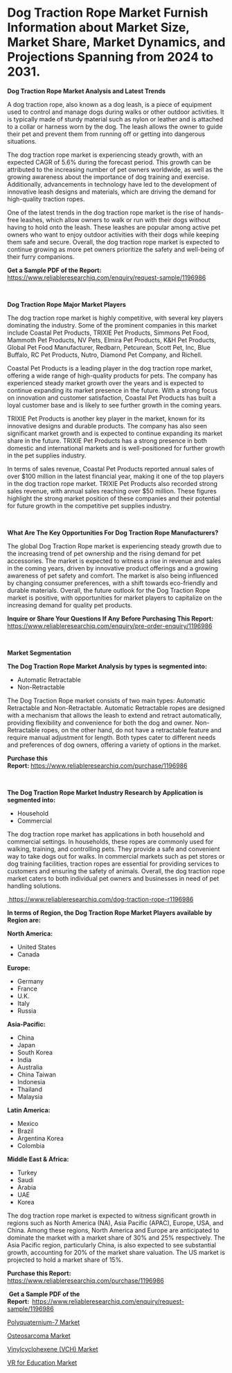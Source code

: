 <p><h1>Dog Traction Rope Market Furnish Information about Market Size, Market Share, Market Dynamics, and Projections Spanning from 2024 to 2031.</h1></p><p><strong>Dog Traction Rope Market Analysis and Latest Trends</strong></p>
<p><p>A dog traction rope, also known as a dog leash, is a piece of equipment used to control and manage dogs during walks or other outdoor activities. It is typically made of sturdy material such as nylon or leather and is attached to a collar or harness worn by the dog. The leash allows the owner to guide their pet and prevent them from running off or getting into dangerous situations.</p><p>The dog traction rope market is experiencing steady growth, with an expected CAGR of 5.6% during the forecast period. This growth can be attributed to the increasing number of pet owners worldwide, as well as the growing awareness about the importance of dog training and exercise. Additionally, advancements in technology have led to the development of innovative leash designs and materials, which are driving the demand for high-quality traction ropes.</p><p>One of the latest trends in the dog traction rope market is the rise of hands-free leashes, which allow owners to walk or run with their dogs without having to hold onto the leash. These leashes are popular among active pet owners who want to enjoy outdoor activities with their dogs while keeping them safe and secure. Overall, the dog traction rope market is expected to continue growing as more pet owners prioritize the safety and well-being of their furry companions.</p></p>
<p><strong>Get a Sample PDF of the Report:&nbsp;</strong> <a href="https://www.reliableresearchiq.com/enquiry/request-sample/1196986">https://www.reliableresearchiq.com/enquiry/request-sample/1196986</a></p>
<p>&nbsp;</p>
<p><strong>Dog Traction Rope Major Market Players</strong></p>
<p><p>The dog traction rope market is highly competitive, with several key players dominating the industry. Some of the prominent companies in this market include Coastal Pet Products, TRIXIE Pet Products, Simmons Pet Food, Mammoth Pet Products, NV Pets, Elmira Pet Products, K&H Pet Products, Global Pet Food Manufacturer, Redbarn, Petcurean, Scott Pet, Inc, Blue Buffalo, RC Pet Products, Nutro, Diamond Pet Company, and Richell.</p><p>Coastal Pet Products is a leading player in the dog traction rope market, offering a wide range of high-quality products for pets. The company has experienced steady market growth over the years and is expected to continue expanding its market presence in the future. With a strong focus on innovation and customer satisfaction, Coastal Pet Products has built a loyal customer base and is likely to see further growth in the coming years.</p><p>TRIXIE Pet Products is another key player in the market, known for its innovative designs and durable products. The company has also seen significant market growth and is expected to continue expanding its market share in the future. TRIXIE Pet Products has a strong presence in both domestic and international markets and is well-positioned for further growth in the pet supplies industry.</p><p>In terms of sales revenue, Coastal Pet Products reported annual sales of over $100 million in the latest financial year, making it one of the top players in the dog traction rope market. TRIXIE Pet Products also recorded strong sales revenue, with annual sales reaching over $50 million. These figures highlight the strong market position of these companies and their potential for future growth in the competitive pet supplies industry.</p></p>
<p>&nbsp;</p>
<p><strong>What Are The Key Opportunities For Dog Traction Rope Manufacturers?</strong></p>
<p><p>The global Dog Traction Rope market is experiencing steady growth due to the increasing trend of pet ownership and the rising demand for pet accessories. The market is expected to witness a rise in revenue and sales in the coming years, driven by innovative product offerings and a growing awareness of pet safety and comfort. The market is also being influenced by changing consumer preferences, with a shift towards eco-friendly and durable materials. Overall, the future outlook for the Dog Traction Rope market is positive, with opportunities for market players to capitalize on the increasing demand for quality pet products.</p></p>
<p><strong>Inquire or Share Your Questions If Any Before Purchasing This Report:</strong> <a href="https://www.reliableresearchiq.com/enquiry/pre-order-enquiry/1196986">https://www.reliableresearchiq.com/enquiry/pre-order-enquiry/1196986</a></p>
<p>&nbsp;</p>
<p><strong>Market Segmentation</strong></p>
<p><strong>The Dog Traction Rope Market Analysis by types is segmented into:</strong></p>
<p><ul><li>Automatic Retractable</li><li>Non-Retractable</li></ul></p>
<p><p>The Dog Traction Rope market consists of two main types: Automatic Retractable and Non-Retractable. Automatic Retractable ropes are designed with a mechanism that allows the leash to extend and retract automatically, providing flexibility and convenience for both the dog and owner. Non-Retractable ropes, on the other hand, do not have a retractable feature and require manual adjustment for length. Both types cater to different needs and preferences of dog owners, offering a variety of options in the market.</p></p>
<p><strong>Purchase this Report:&nbsp;</strong><a href="https://www.reliableresearchiq.com/purchase/1196986">https://www.reliableresearchiq.com/purchase/1196986</a></p>
<p>&nbsp;</p>
<p><strong>The Dog Traction Rope Market Industry Research by Application is segmented into:</strong></p>
<p><ul><li>Household</li><li>Commercial</li></ul></p>
<p><p>The dog traction rope market has applications in both household and commercial settings. In households, these ropes are commonly used for walking, training, and controlling pets. They provide a safe and convenient way to take dogs out for walks. In commercial markets such as pet stores or dog training facilities, traction ropes are essential for providing services to customers and ensuring the safety of animals. Overall, the dog traction rope market caters to both individual pet owners and businesses in need of pet handling solutions.</p></p>
<p><a href="https://www.reliableresearchiq.com/dog-traction-rope-r1196986">&nbsp;https://www.reliableresearchiq.com/dog-traction-rope-r1196986</a></p>
<p><strong>In terms of Region, the Dog Traction Rope Market Players available by Region are:</strong></p>
<p>
    <p> <strong> North America: </strong>
        <ul>
            <li>United States</li>
            <li>Canada</li>
        </ul>
        </p> 
    <p> <strong> Europe: </strong>
        <ul>
            <li>Germany</li>
            <li>France</li>
            <li>U.K.</li>
            <li>Italy</li>
            <li>Russia</li>
        </ul>
        </p> 
    <p> <strong> Asia-Pacific: </strong>
        <ul>
            <li>China</li>
            <li>Japan</li>
            <li>South Korea</li>
            <li>India</li>
            <li>Australia</li>
            <li>China Taiwan</li>
            <li>Indonesia</li>
            <li>Thailand</li>
            <li>Malaysia</li>
        </ul>
        </p> 
    <p> <strong> Latin America: </strong>
        <ul>
            <li>Mexico</li>
            <li>Brazil</li>
            <li>Argentina Korea</li>
            <li>Colombia</li>
        </ul>
        </p> 
    <p> <strong> Middle East & Africa: </strong>
        <ul>
            <li>Turkey</li>
            <li>Saudi</li>
            <li>Arabia</li>
            <li>UAE</li>
            <li>Korea</li>
        </ul>
    </p>
    </p>
<p><p>The dog traction rope market is expected to witness significant growth in regions such as North America (NA), Asia Pacific (APAC), Europe, USA, and China. Among these regions, North America and Europe are anticipated to dominate the market with a market share of 30% and 25% respectively. The Asia Pacific region, particularly China, is also expected to see substantial growth, accounting for 20% of the market share valuation. The US market is projected to hold a market share of 15%.</p></p>
<p><strong>Purchase this Report: </strong><a href="https://www.reliableresearchiq.com/purchase/1196986">https://www.reliableresearchiq.com/purchase/1196986</a></p>
<p>&nbsp;<strong>Get a Sample PDF of the Report:&nbsp;&nbsp;</strong><a href="https://www.reliableresearchiq.com/enquiry/request-sample/1196986">https://www.reliableresearchiq.com/enquiry/request-sample/1196986</a></p>
<p><strong></strong></p>
<p><p><a href="https://github.com/widyafarer/Market-Research-Report-List-1/blob/main/polyquaternium-7-market.md">Polyquaternium-7 Market</a></p><p><a href="https://www.linkedin.com/pulse/analyzing-osteosarcoma-market-dynamics-growth-drivers-forecasted-99xwc">Osteosarcoma Market</a></p><p><a href="https://github.com/RickHolmes3/Market-Research-Report-List-6/blob/main/vinylcyclohexene-vch-market.md">Vinylcyclohexene (VCH) Market</a></p><p><a href="https://www.linkedin.com/pulse/vr-education-market-report-product-type-hardwaresoftware-acq1c">VR for Education Market</a></p></p>